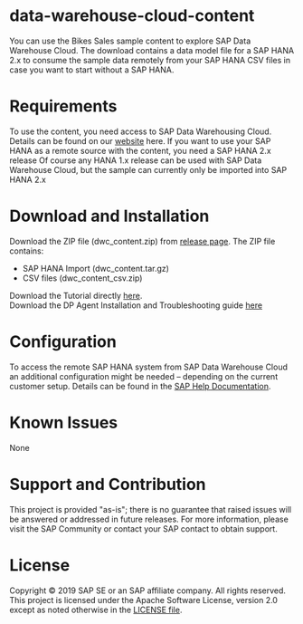 # data-warehouse-cloud-content
You can use the Bikes Sales sample content to explore SAP Data Warehouse Cloud. The download contains a data model file for a SAP HANA 2.x to consume the sample data remotely from your SAP HANA CSV files in case you want to start without a SAP HANA.

# Requirements
To use the content, you need access to SAP Data Warehousing Cloud. Details can be found on our [website](https://www.sapdatawarehouse.cloud) here.
If you want to use your SAP HANA as a remote source with the content, you need a SAP HANA 2.x release
Of course any HANA 1.x release can be used with SAP Data Warehouse Cloud, but the sample can currently only be imported into SAP HANA 2.x
# Download and Installation
Download the ZIP file (dwc_content.zip) from [release page](https://github.com/SAP-samples/data-warehouse-cloud-content-beta/releases).
The ZIP file contains:
*	SAP HANA Import (dwc_content.tar.gz) 
*	CSV files (dwc_content_csv.zip)

Download the Tutorial directly [here](https://github.com/SAP-samples/data-warehouse-cloud-content/blob/master/SAP%20Data%20Warehouse%20Cloud%20beta%20content%20-%20Tutorial.pdf).  
Download the DP Agent Installation and Troubleshooting guide [here](https://github.com/SAP-samples/data-warehouse-cloud-content/blob/master/SAP%20Data%20Warehouse%20Cloud%20-%20DP%20Agent%20Installation%20V2.pdf)

# Configuration
To access the remote SAP HANA system from SAP Data Warehouse Cloud an additional configuration might be needed – depending on the current customer setup. Details can be found in the [SAP Help Documentation](https://help.sap.com/viewer/product/SAP_DATA_WAREHOUSE_CLOUD/cloud/en-US).
# Known Issues
None
# Support and Contribution
This project is provided "as-is"; there is no guarantee that raised issues will be answered or addressed in future releases.
For more information, please visit the SAP Community or contact your SAP contact to obtain support.

# License
Copyright © 2019 SAP SE or an SAP affiliate company. All rights reserved. This project is licensed under the Apache Software License, version 2.0 except as noted otherwise in the [LICENSE file](/LICENSE).
